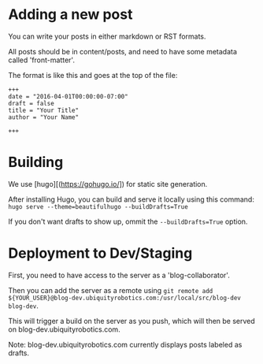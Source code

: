 # Adding a new post
You can write your posts in either markdown or RST formats.

All posts should be in content/posts, and need to have some metadata called 'front-matter'.

The format is like this and goes at the top of the file: 
```
+++
date = "2016-04-01T00:00:00-07:00"
draft = false
title = "Your Title"
author = "Your Name"

+++

```

# Building
We use [hugo][(https://gohugo.io/]) for static site generation.

After installing Hugo, you can build and serve it locally using this command:
`hugo serve --theme=beautifulhugo --buildDrafts=True`

If you don't want drafts to show up, ommit the `--buildDrafts=True` option.

# Deployment to Dev/Staging
First, you need to have access to the server as a 'blog-collaborator'.

Then you can add the server as a remote using `git remote add ${YOUR_USER}@blog-dev.ubiquityrobotics.com:/usr/local/src/blog-dev blog-dev`.

This will trigger a build on the server as you push, which will then be served on blog-dev.ubiquityrobotics.com.

Note: blog-dev.ubiquityrobotics.com currently displays posts labeled as drafts.
